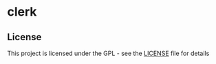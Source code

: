 # clerk

## License

This project is licensed under the GPL - see the [LICENSE](LICENSE) file for details
